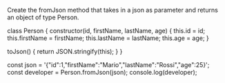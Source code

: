 Create the fromJson method that takes in a json as parameter and returns an object of type Person.

class Person {
  constructor(id, firstName, lastName, age) {
    this.id = id;
    this.firstName = firstName;
    this.lastName = lastName;
    this.age = age;
  }

  toJson() {
    return JSON.stringify(this);
  }
}

const json = '{"id":1,"firstName":"Mario","lastName":"Rossi","age":25}';
const developer = Person.fromJson(json);
console.log(developer);